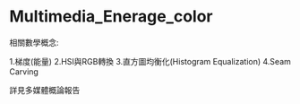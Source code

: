 # Multimedia_Enerage_color

相關數學概念:

1.梯度(能量)
2.HSI與RGB轉換
3.直方圖均衡化(Histogram Equalization)
4.Seam Carving

詳見多媒體概論報告
